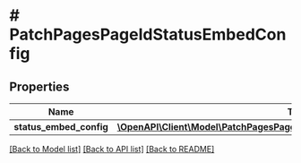 # # PatchPagesPageIdStatusEmbedConfig

## Properties

Name | Type | Description | Notes
------------ | ------------- | ------------- | -------------
**status_embed_config** | [**\OpenAPI\Client\Model\PatchPagesPageIdStatusEmbedConfigStatusEmbedConfig**](PatchPagesPageIdStatusEmbedConfigStatusEmbedConfig.md) |  | [optional]

[[Back to Model list]](../../README.md#models) [[Back to API list]](../../README.md#endpoints) [[Back to README]](../../README.md)
